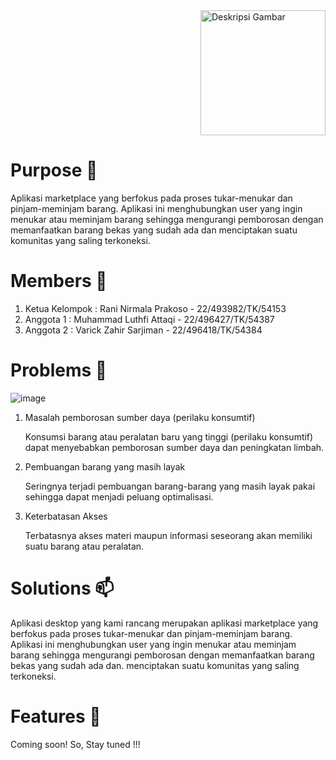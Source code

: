 <div style="display: flex; justify-content: flex-end;">
  <img src="https://ugc.production.linktr.ee/x2GRSSJCxES3qyfsXXwU_I3599vLd3hGS5caW" alt="Deskripsi Gambar" style="width: 200px;" />
</div>

# Purpose 🌱 #
Aplikasi marketplace yang berfokus pada proses tukar-menukar dan pinjam-meminjam barang. Aplikasi ini menghubungkan user yang ingin menukar atau meminjam barang sehingga mengurangi pemborosan dengan memanfaatkan barang bekas yang sudah ada dan menciptakan suatu komunitas yang saling terkoneksi.

# Members 👋 #

1. Ketua Kelompok   : Rani Nirmala Prakoso    - 22/493982/TK/54153
2. Anggota 1        : Muhammad Luthfi Attaqi  - 22/496427/TK/54387
3. Anggota 2        : Varick Zahir Sarjiman   - 22/496418/TK/54384

# Problems 💬 #
![image](https://assets.pikiran-rakyat.com/crop/0x0:0x0/750x500/photo/2022/12/06/4236963319.jpg)
1. Masalah pemborosan sumber daya (perilaku konsumtif)

   Konsumsi barang atau peralatan baru yang tinggi (perilaku konsumtif) dapat menyebabkan pemborosan sumber daya dan peningkatan limbah.
2. Pembuangan barang yang masih layak

   Seringnya terjadi pembuangan barang-barang yang masih layak pakai sehingga dapat menjadi peluang optimalisasi.
3. Keterbatasan Akses

   Terbatasnya akses materi maupun informasi seseorang akan memiliki suatu barang atau peralatan.

# Solutions 📫 #

Aplikasi desktop yang kami rancang merupakan aplikasi marketplace yang berfokus pada proses tukar-menukar dan pinjam-meminjam barang. Aplikasi ini menghubungkan user yang ingin menukar atau meminjam barang sehingga mengurangi pemborosan dengan memanfaatkan barang bekas yang sudah ada dan. menciptakan suatu komunitas yang saling terkoneksi.

# Features 💼 #
Coming soon! So, Stay tuned !!!
